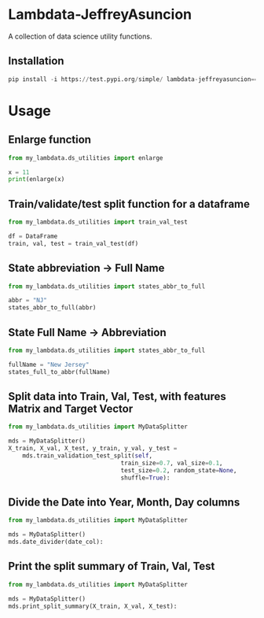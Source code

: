 # Lambdata-JeffreyAsuncion
A collection of data science utility functions.

## Installation

```py
pip install -i https://test.pypi.org/simple/ lambdata-jeffreyasuncion==0.0.14
```

# Usage

## Enlarge function
```py
from my_lambdata.ds_utilities import enlarge

x = 11
print(enlarge(x)
```

## Train/validate/test split function for a dataframe
```py
from my_lambdata.ds_utilities import train_val_test

df = DataFrame
train, val, test = train_val_test(df)
```

## State abbreviation -> Full Name
```py
from my_lambdata.ds_utilities import states_abbr_to_full

abbr = "NJ"
states_abbr_to_full(abbr)
```

## State Full Name  -> Abbreviation
```py
from my_lambdata.ds_utilities import states_abbr_to_full

fullName = "New Jersey"
states_full_to_abbr(fullName)
```

## Split data into Train, Val, Test, with features Matrix and Target Vector
```py
from my_lambdata.ds_utilities import MyDataSplitter

mds = MyDataSplitter()
X_train, X_val, X_test, y_train, y_val, y_test = 
    mds.train_validation_test_split(self,
                                train_size=0.7, val_size=0.1,
                                test_size=0.2, random_state=None,
                                shuffle=True):
```

## Divide the Date into Year, Month, Day columns
```py
from my_lambdata.ds_utilities import MyDataSplitter

mds = MyDataSplitter()
mds.date_divider(date_col):
```

## Print the split summary of Train, Val, Test
```py
from my_lambdata.ds_utilities import MyDataSplitter

mds = MyDataSplitter()
mds.print_split_summary(X_train, X_val, X_test):
```